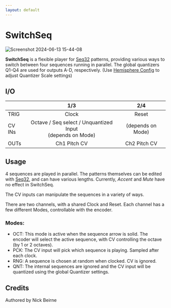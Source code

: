 ```yaml
---
layout: default
---
```

# SwitchSeq

![Screenshot 2024-06-13 15-44-08](https://github.com/djphazer/O_C-Phazerville/assets/109086194/3d4d16b0-e5dd-4e19-93da-a0e34b8129ea)

**SwitchSeq** is a flexible player for [Seq32](Seq32) patterns, providing various ways to switch between four sequences running in parallel. The global quantizers Q1-Q4 are used for outputs A-D, respectively. (Use [Hemisphere Config](Hemisphere-Config) to adjust Quantizer Scale settings)

## I/O

|        |    1/3     |    2/4     |
| ------ | :--------: | :--------: |
| TRIG   | Clock      | Reset      |
| CV INs | Octave / Seq select / Unquantized Input<br>(depends on Mode) | (depends on Mode) |
| OUTs   | Ch1 Pitch CV | Ch2 Pitch CV |


## Usage
4 sequences are played in parallel. The patterns themselves can be edited with [Seq32](Seq32), and can have various lengths. Currently, _Accent_ and _Mute_ have no effect in SwitchSeq.

The CV inputs can manipulate the sequences in a variety of ways.

There are two channels, with a shared Clock and Reset. Each channel has a few different Modes, controllable with the encoder.

### Modes:
* OCT: This mode is active when the sequence arrow is solid. The encoder will select the active sequence, with CV controlling the octave (by 1 or 2 octaves).
* PCK: The CV input will pick which sequence is playing. Sampled after each clock.
* RNG: A sequence is chosen at random when clocked. CV is ignored.
* QNT: The internal sequences are ignored and the CV input will be quantized using the global Quantizer settings.

## Credits
Authored by Nick Beirne

